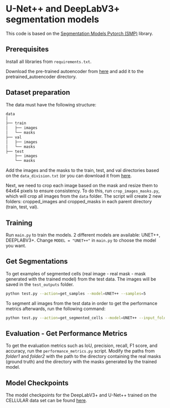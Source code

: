 # U-Net++ and DeepLabV3+ segmentation models

This code is based on the [Segmentation Models Pytorch (SMP)](https://github.com/qubvel/segmentation_models.pytorch/tree/master) library.

## Prerequisites

Install all libraries from `requirements.txt`.

Download the pre-trained autoencoder from [here](https://drive.google.com/file/d/1vxMdSfCnnCA1U1R2OuBOxdAGXBxFWqCN/view?usp=sharing) and add it to the pretrained_autoencoder directory.


## Dataset preparation

The data must have the following structure:

```bash
data
│
├── train
│   ├── images
│   └── masks
├── val
│   ├── images
│   └── masks
├── test
    ├── images
    └── masks
```

Add the images and the masks to the train, test, and val directories based on the `data_division.txt` (or you can download it from [here](https://drive.google.com/file/d/1impULoCal0-gGriwiZh4ROhIlgFzwOrO/view?usp=sharing).

Next, we need to crop each image based on the mask and resize them to 64x64 pixels to ensure consistency. To do this, run `crop_images_masks.py`, which will crop all images from the `data` folder. The script will create 2 new folders: cropped_images and cropped_masks in each parent directory (train, test, val).

## Training

Run `main.py` to train the models. 2 different models are available: UNET++, DEEPLABV3+. Change `MODEL = "UNET++"` in `main.py` to choose the model you want.

## Get Segmentations

To get examples of segmented cells (real image - real mask - mask generated with the trained model) from the test data. The images will be saved in the `test_outputs` folder. 

```bash
python test.py --action=get_samples --model=UNET++ --samples=5
```

To segment all images from the test data in order to get the performance metrics afterwards, run the following command:

```bash
python test.py --action=get_segmented_cells --model=UNET++ --input_folder='data/test/cropped_images'
```

## Evaluation - Get Performance Metrics

To get the evaluation metrics such as IoU, precision, recall, F1 score, and accuracy, run the `performance_metrics.py` script. Modify the paths from _folder1_ and _folder2_ with the path to the directory containing the real masks (ground truth) and the directory with the masks generated by the trained model.

## Model Checkpoints

The model checkpoints for the DeepLabV3+ and U-Net++ trained on the CELLULAR data set can be found [here](https://drive.google.com/drive/folders/1d4dgP2NLLR83QRsSNcr5zh9OFS065QaD?usp=sharing).
